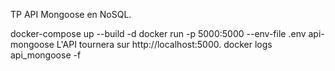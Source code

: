 TP API Mongoose en NoSQL.


docker-compose up --build -d
docker run -p 5000:5000 --env-file .env api-mongoose
L'API tournera sur http://localhost:5000.
docker logs api_mongoose -f
